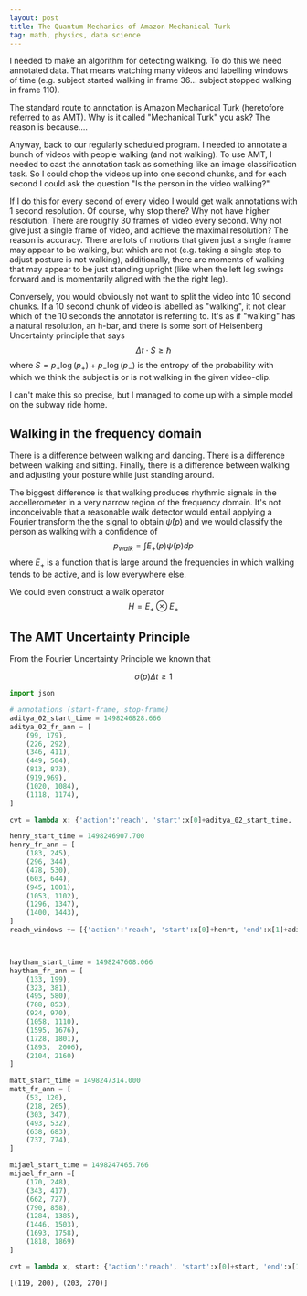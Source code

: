 ```yaml
---
layout: post
title: The Quantum Mechanics of Amazon Mechanical Turk
tag: math, physics, data science
---
```


I needed to make an algorithm for detecting walking. To do this we need annotated data. That means watching many videos and labelling windows of time (e.g. subject started walking in frame 36... subject stopped walking in frame 110).

The standard route to annotation is Amazon Mechanical Turk (heretofore referred to as AMT).  Why is it called "Mechanical Turk" you ask?  The reason is because....

Anyway, back to our regularly scheduled program. I needed to annotate a bunch of videos with people walking (and not walking). To use AMT, I needed to cast the annotation task as something like an image classification task.  So I could chop the videos up into one second chunks, and for each second I could ask the question "Is the person in the video walking?"

If I do this for every second of every video I would get walk annotations with 1 second resolution. Of course, why stop there?  Why not have higher resolution.  There are roughly 30 frames of video every second. Why not give just a single frame of video, and achieve the maximal resolution? The reason is accuracy.  There are lots of motions that given just a single frame may appear to be walking, but which are not (e.g. taking a single step to adjust posture is not walking), additionally, there are moments of walking that may appear to be just standing upright (like when the left leg swings forward and is momentarily aligned with the the right leg).

Conversely, you would obviously not want to split the video into 10 second chunks. If a 10 second chunk of video is labelled as "walking", it not clear which of the 10 seconds the annotator is referring to. It's as if "walking" has a natural resolution, an h-bar, and there is some sort of Heisenberg Uncertainty principle that says
$$
  \Delta t \cdot S \geq \hbar
$$
where $S = p_{+} \log(p_{+}) + p_{-} \log(p_{-})$ is the entropy of the probability with which we think the subject is or is not walking in the given video-clip.

I can't make this so precise, but I managed to come up with a simple model on the subway ride home.

## Walking in the frequency domain
There is a difference between walking and dancing.  There is a difference between walking and sitting. Finally, there is a difference between walking and adjusting your posture while just standing around.

The biggest difference is that walking produces rhythmic signals in the accellerometer in a very narrow region of the frequency domain. It's not inconceivable that a reasonable walk detector would entail applying a Fourier transform the the signal to obtain $\hat{\psi}(p)$
and we would classify the person as walking with a confidence of
$$
  p_{walk} = \int E_{+}(p) \hat{\psi}(p) dp
$$
where $E_{+}$ is a function that is large around the frequencies in which walking tends to be active, and is low everywhere else.

We could even construct a walk operator
$$
  H = E_{+} \otimes E_{+}
$$

## The AMT Uncertainty Principle

From the Fourier Uncertainty Principle we known that

$$
  \sigma(p) \Delta t \geq 1
$$

```python
import json
```


```python
# annotations (start-frame, stop-frame)
aditya_02_start_time = 1498246828.666
aditya_02_fr_ann = [
    (99, 179),
    (226, 292),
    (346, 411),
    (449, 504),
    (813, 873),
    (919,969),
    (1020, 1084),
    (1118, 1174),
]

cvt = lambda x: {'action':'reach', 'start':x[0]+aditya_02_start_time, 'end':x[1]+aditya_02_start_time}

henry_start_time = 1498246907.700
henry_fr_ann = [
    (183, 245),
    (296, 344),
    (478, 530),
    (603, 644),
    (945, 1001),
    (1053, 1102),
    (1296, 1347),
    (1400, 1443),
]
reach_windows += [{'action':'reach', 'start':x[0]+henrt, 'end':x[1]+aditya_02_start_time} for x in aditya_02_fr_ann ]



haytham_start_time = 1498247608.066
haytham_fr_ann = [
    (133, 199),
    (323, 381),
    (495, 580),
    (788, 853),
    (924, 970),
    (1058, 1110),
    (1595, 1676),
    (1728, 1801),
    (1893,  2006),
    (2104, 2160)
]

matt_start_time = 1498247314.000
matt_fr_ann = [
    (53, 120),
    (218, 265),
    (303, 347),
    (493, 532),
    (638, 683),
    (737, 774),
]

mijael_start_time = 1498247465.766
mijael_fr_ann =[
    (170, 248),
    (343, 417),
    (662, 727),
    (790, 858),
    (1284, 1385),
    (1446, 1503),
    (1693, 1758),
    (1818, 1869)
]
```


```python
cvt = lambda x, start: {'action':'reach', 'start':x[0]+start, 'end':x[1]+start}

```




    [(119, 200), (203, 270)]




```python

```
